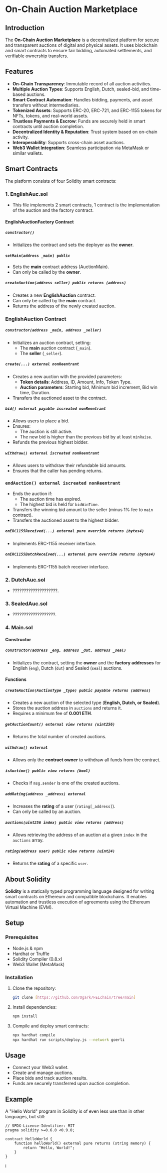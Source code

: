 # On-Chain Auction Marketplace

## Introduction
The **On-Chain Auction Marketplace** is a decentralized platform for secure and transparent auctions of digital and physical assets. It uses blockchain and smart contracts to ensure fair bidding, automated settlements, and verifiable ownership transfers.

## Features
- **On-Chain Transparency**: Immutable record of all auction activities.
- **Multiple Auction Types**: Supports English, Dutch, sealed-bid, and time-based auctions.
- **Smart Contract Automation**: Handles bidding, payments, and asset transfers without intermediaries.
- **Tokenized Assets**: Supports ERC-20, ERC-721, and ERC-1155 tokens for NFTs, tokens, and real-world assets.
- **Trustless Payments & Escrow**: Funds are securely held in smart contracts until auction completion.
- **Decentralized Identity & Reputation**: Trust system based on on-chain activity.
- **Interoperability**: Supports cross-chain asset auctions.
- **Web3 Wallet Integration**: Seamless participation via MetaMask or similar wallets.

## Smart Contracts
The platform consists of four Solidity smart contracts:

### 1. **EnglishAuc.sol**
- This file implements 2 smart contracts, 1 contract is the implementation of the auction and the factory contract.

#### **EnglishAuctionFactory Contract**

##### **`constructor()`**
- Initializes the contract and sets the deployer as the **owner**.

#### **`setMain(address _main) public`**
- Sets the **main** contract address (AuctionMain).
- Can only be called by the **owner**.

##### **`createAuction(address seller) public returns (address)`**
- Creates a new **EnglishAuction** contract.
- Can only be called by the **main** contract.
- Returns the address of the newly created auction.

### **EnglishAuction Contract**

##### **`constructor(address _main, address _seller)`**
- Initializes an auction contract, setting:
  - The **main** auction contract (`_main`).
  - The **seller** (`_seller`).

##### **`create(...) external nonReentrant`**
- Creates a new auction with the provided parameters:
  - **Token details**: Address, ID, Amount, Info, Token Type.
  - **Auction parameters**: Starting bid, Minimum bid increment, Bid win time, Duration.
- Transfers the auctioned asset to the contract.

##### **`bid() external payable iscreated nonReentrant`**
- Allows users to place a bid.
- Ensures:
  - The auction is still active.
  - The new bid is higher than the previous bid by at least `minRaise`.
- Refunds the previous highest bidder.

##### **`withdraw() external iscreated nonReentrant`**
- Allows users to withdraw their refundable bid amounts.
- Ensures that the caller has pending returns.

### **`endAuction() external iscreated nonReentrant`**
- Ends the auction if:
  - The auction time has expired.
  - The highest bid is held for `bidWinTime`.
- Transfers the winning bid amount to the seller (minus 1% fee to `main` contract).
- Transfers the auctioned asset to the highest bidder.

##### **`onERC1155Received(...) external pure override returns (bytes4)`**
- Implements ERC-1155 receiver interface.

##### **`onERC1155BatchReceived(...) external pure override returns (bytes4)`**
- Implements ERC-1155 batch receiver interface.


### 2. **DutchAuc.sol**
- ????????????????????.

### 3. **SealedAuc.sol**
- ???????????????????.

### 4. **Main.sol**
#### Constructor 
##### `constructor(address _eng, address _dut, address _seal)`
- Initializes the contract, setting the **owner** and the **factory addresses** for English (`eng`), Dutch (`dut`) and Sealed (`seal`) auctions.

#### Functions

##### `createAuction(AuctionType _type) public payable returns (address)`
- Creates a new auction of the selected type (**English, Dutch, or Sealed**).
- Stores the auction address in `auctions` and returns it.
- Requires a minimum fee of **0.001 ETH**.

##### `getAuctionCount() external view returns (uint256)`
- Returns the total number of created auctions.

##### `withdraw() external`
- Allows only the **contract owner** to withdraw all funds from the contract.

##### `isAuction() public view returns (bool)`
- Checks if `msg.sender` is one of the created auctions.

##### `addRating(address _address) external`
- Increases the **rating** of a user (`rating[_address]`).
- Can only be called by an auction.

##### `auctions(uint256 index) public view returns (address)`
- Allows retrieving the address of an auction at a given `index` in the `auctions` array.

##### `rating(address user) public view returns (uint24)`
- Returns the **rating** of a specific `user`.


## About Solidity
**Solidity** is a statically typed programming language designed for writing smart contracts on Ethereum and compatible blockchains. It enables automation and trustless execution of agreements using the Ethereum Virtual Machine (EVM). 

## Setup
### Prerequisites
- Node.js & npm
- Hardhat or Truffle
- Solidity Compiler (0.8.x)
- Web3 Wallet (MetaMask)

### Installation
1. Clone the repository:
   ```sh
   git clone [https://github.com/Ogark/FELchain/tree/main]
   ```
2. Install dependencies:
   ```sh
   npm install
   ```
3. Compile and deploy smart contracts:
   ```sh
   npx hardhat compile
   npx hardhat run scripts/deploy.js --network goerli
   ```

## Usage
- Connect your Web3 wallet.
- Create and manage auctions.
- Place bids and track auction results.
- Funds are securely transferred upon auction completion.



## Example

A "Hello World" program in Solidity is of even less use than in other languages, but still:

```solidity
// SPDX-License-Identifier: MIT
pragma solidity >=0.6.0 <0.9.0;

contract HelloWorld {
    function helloWorld() external pure returns (string memory) {
        return "Hello, World!";
    }
}
```
і
